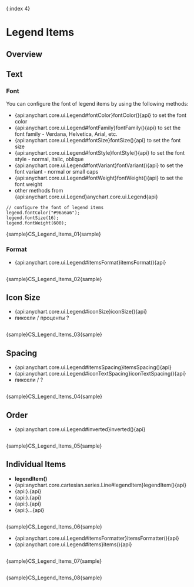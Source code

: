 {:index 4}
# Legend Items

## Overview

## Text

### Font

You can configure the font of legend items by using the following methods:

* {api:anychart.core.ui.Legend#fontColor}fontColor(){api} to set the font color
* {api:anychart.core.ui.Legend#fontFamily}fontFamily(){api} to set the font family - Verdana, Helvetica, Arial, etc.
* {api:anychart.core.ui.Legend#fontSize}fontSize(){api} to set the font size
* {api:anychart.core.ui.Legend#fontStyle}fontStyle(){api} to set the font style - normal, italic, oblique
* {api:anychart.core.ui.Legend#fontVariant}fontVariant(){api} to set the font variant - normal or small caps
* {api:anychart.core.ui.Legend#fontWeight}fontWeight(){api} to set the font weight
* other methods from {api:anychart.core.ui.Legend}anychart.core.ui.Legend{api}


```
// configure the font of legend items
legend.fontColor("#96a6a6");
legend.fontSize(16);
legend.fontWeight(600);
```

{sample}CS\_Legend\_Items\_01{sample}

### Format

* {api:anychart.core.ui.Legend#itemsFormat}itemsFormat(){api}


```

```

{sample}CS\_Legend\_Items\_02{sample}

## Icon Size

* {api:anychart.core.ui.Legend#iconSize}iconSize(){api}
* пиксели / проценты ?


```

```

{sample}CS\_Legend\_Items\_03{sample}

## Spacing

* {api:anychart.core.ui.Legend#itemsSpacing}itemsSpacing(){api}
* {api:anychart.core.ui.Legend#iconTextSpacing}iconTextSpacing(){api}
* пиксели / ?


```

```

{sample}CS\_Legend\_Items\_04{sample}

## Order

* {api:anychart.core.ui.Legend#inverted}inverted(){api}


```

```

{sample}CS\_Legend\_Items\_05{sample}

## Individual Items

* **legendItem()**
* {api:anychart.core.cartesian.series.Line#legendItem}legendItem(){api}
* {api:}.{api}
* {api:}.{api}
* {api:}.{api}
* {api:}...{api}


```

```
{sample}CS\_Legend\_Items\_06{sample}

* {api:anychart.core.ui.Legend#itemsFormatter}itemsFormatter(){api}
* {api:anychart.core.ui.Legend#items}items(){api}


```

```

{sample}CS\_Legend\_Items\_07{sample}

```

```

{sample}CS\_Legend\_Items\_08{sample}